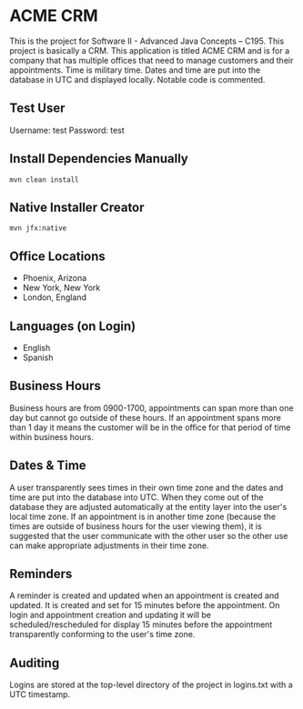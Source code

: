 # ACME CRM

This is the project for Software II - Advanced Java Concepts – C195. This
project is basically a CRM. This application is titled ACME CRM and is for a
company that has multiple offices that need to manage customers and their
appointments. Time is military time. Dates and time are put into the database in
UTC and displayed locally. Notable code is commented.

## Test User

Username: test 
Password: test

## Install Dependencies Manually

```mvn clean install```

## Native Installer Creator

```mvn jfx:native```

## Office Locations

* Phoenix, Arizona
* New York, New York
* London, England

## Languages (on Login)

* English
* Spanish

## Business Hours

Business hours are from 0900-1700, appointments can span more than one day but
cannot go outside of these hours. If an appointment spans more than 1 day it
means the customer will be in the office for that period of time within
business hours.

## Dates & Time

A user transparently sees times in their own time zone and the dates and time
are put into the database into UTC. When they come out of the database they are
adjusted automatically at the entity layer into the user's local time zone. If
an appointment is in another time zone (because the times are outside of
business hours for the user viewing them), it is suggested that the user
communicate with the other user so the other use can make appropriate
adjustments in their time zone.

## Reminders

A reminder is created and updated when an appointment is created and updated. It is created and set for 15 minutes before the appointment. On login and appointment creation and updating it will be scheduled/rescheduled for display 15 minutes before the appointment transparently conforming to the user's time zone.

## Auditing

Logins are stored at the top-level directory of the project in logins.txt with a UTC timestamp.